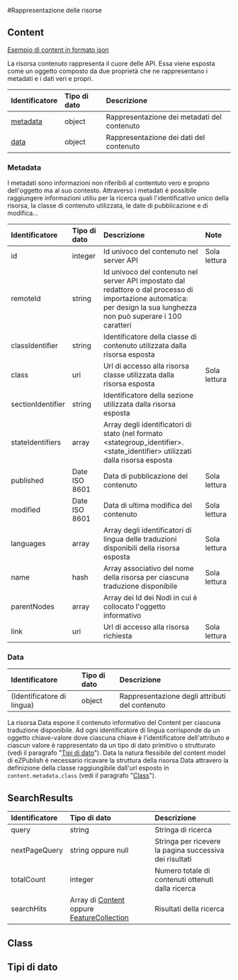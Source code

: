 #Rappresentazione delle risorse

## Content

[Esempio di content in formato json](example/content.json)

La risorsa contenuto rappresenta il cuore delle API. Essa viene esposta come un oggetto composto da due proprietà che ne rappresentano i metadati e i dati veri e propri.

| Identificatore| Tipo di dato  | Descrizione                                 |
|:------------- |:---------------|:--------------------------------------------|
| [metadata](#metadata)      | object        | Rappresentazione dei metadati del contenuto |
| [data](#data)          | object        | Rappresentazione dei dati del contenuto     |

### Metadata

I metadati sono informazioni non riferibili al contentuto vero e proprio dell'oggetto ma al suo contesto. Attraverso i metadati è possibile raggiungere informazioni utiliu per la ricerca quali l'identificativo unico della risorsa, la classe di contenuto utilizzata, le date di pubblicazione e di modifica...

| Identificatore| Tipo di dato  | Descrizione                                 | Note |
|:------------- |:---------------|:-----------------------------------------|:----|
| id            | integer       | Id univoco del contenuto nel server API     | Sola lettura |
| remoteId      | string        | Id univoco del contenuto nel server API impostato dal redattore o dal processo di importazione automatica: per design la sua lunghezza non può superare i 100 caratteri     | |
| classIdentifier  | string       | Identificatore della classe di contenuto utilizzata dalla risorsa esposta     | |
| class  | uri       | Url di accesso alla risorsa classe utilizzata dalla risorsa esposta     | Sola lettura |
| sectionIdentifier            | string       | Identificatore della sezione utilizzata dalla risorsa esposta     | |
| stateIdentifiers            | array       | Array degli identificatori di stato (nel formato <stategroup_identifier>.<state_identifier>  utilizzati dalla risorsa esposta   | |
| published            | Date ISO 8601   | Data di pubblicazione del contenuto     | Sola lettura |
| modified            | Date ISO 8601   | Data di ultima modifica del contenuto     | Sola lettura |
| languages            | array   | Array degli identificatori di lingua delle traduzioni disponibili della risorsa esposta     | Sola lettura |
| name | hash | Array associativo del nome della risorsa per ciascuna traduzione disponibile | Sola lettura |
| parentNodes            | array       | Array dei Id dei Nodi in cui è collocato l'oggetto informativo     | |
| link            | uri       | Url di accesso alla risorsa richiesta     | Sola lettura |

### Data

| Identificatore| Tipo di dato  | Descrizione                                 |
|:------------- |:---------------|:--------------------------------------------|
| (Identificatore di lingua)      | object        | Rappresentazione degli attributi del contenuto |

La risorsa Data espone il contenuto informativo del Content per ciascuna traduzione disponibile. Ad ogni identificatore di lingua corrisponde da un oggetto chiave-valore dove ciascuna chiave è l'identificatore dell'attributo e ciascun valore è rappresentato da un tipo di dato primitivo o strutturato (vedi il paragrafo "[Tipi di dato](#tipi-di-dato)").
Data la natura flessibile del content model di eZPublish è necessario ricavare la struttura della risorsa Data attravero la definizione della classe raggiungibile dall'url esposto in ```content.metadata.class``` (vedi il paragrafo "[Class](#class)").


## SearchResults
| Identificatore| Tipo di dato  | Descrizione                                 |
|:------------- |:---------------|:--------------------------------------------|
| query      | string        | Stringa di ricerca |
| nextPageQuery          | string oppure null        | Stringa per ricevere la pagina successiva dei risultati      |
| totalCount      | integer        | Numero totale di contenuti ottenuti dalla ricerca |
| searchHits      | Array di [Content](05-resources#content) oppure [FeatureCollection](http://geojson.org/geojson-spec.html#feature-collection-objects)        | Risultati della ricerca |

## Class

## Tipi di dato
